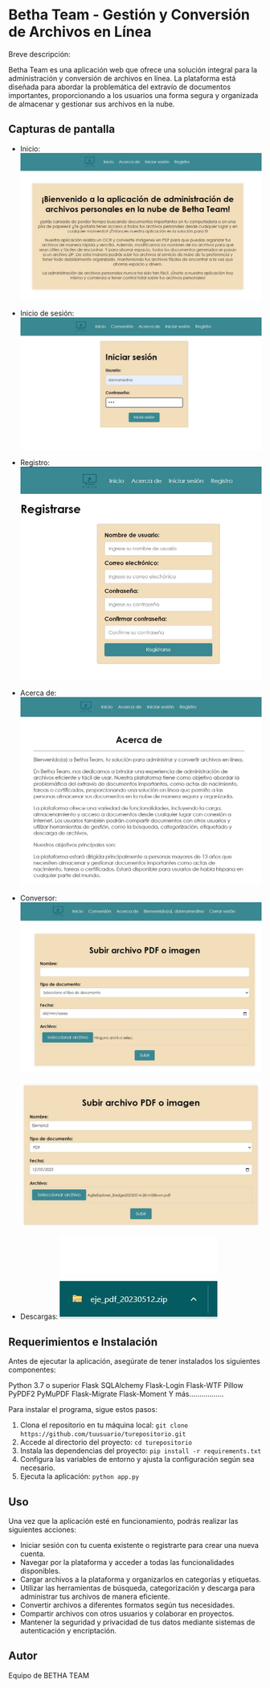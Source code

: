 # Betha Team - Gestión y Conversión de Archivos en Línea

Breve descripción:

Betha Team es una aplicación web que ofrece una solución integral para la administración y conversión de archivos en línea. La plataforma está diseñada para abordar la problemática del extravío de documentos importantes, proporcionando a los usuarios una forma segura y organizada de almacenar y gestionar sus archivos en la nube.

## Capturas de pantalla
- Inicio:
  ![Inicio](ImagenesReadme/inicio.jpg)

- Inicio de sesión:
  ![Inicio de sesión](ImagenesReadme/Login.jpg)

- Registro:
  ![Registro](ImagenesReadme/registro.jpg)

- Acerca de:
  ![Acerca de](ImagenesReadme/about.jpg)

- Conversor:
  ![Conversor](ImagenesReadme/Conversion.jpg)
  
  ![ConversorLlenado](ImagenesReadme/LlenadoConversion.jpg)

- Descargas:
  ![Descargas](ImagenesReadme/Destacar.jpg)

## Requerimientos e Instalación

Antes de ejecutar la aplicación, asegúrate de tener instalados los siguientes componentes:

  Python 3.7 o superior
  Flask
  SQLAlchemy
  Flask-Login
  Flask-WTF
  Pillow
  PyPDF2
  PyMuPDF
  Flask-Migrate
  Flask-Moment
  Y más.................

Para instalar el programa, sigue estos pasos:

1. Clona el repositorio en tu máquina local: `git clone https://github.com/tuusuario/turepositorio.git`
2. Accede al directorio del proyecto: `cd turepositorio`
3. Instala las dependencias del proyecto: `pip install -r requirements.txt`
4. Configura las variables de entorno y ajusta la configuración según sea necesario.
5. Ejecuta la aplicación: `python app.py`

## Uso

Una vez que la aplicación esté en funcionamiento, podrás realizar las siguientes acciones:

- Iniciar sesión con tu cuenta existente o registrarte para crear una nueva cuenta.
- Navegar por la plataforma y acceder a todas las funcionalidades disponibles.
- Cargar archivos a la plataforma y organizarlos en categorías y etiquetas.
- Utilizar las herramientas de búsqueda, categorización y descarga para administrar tus archivos de manera eficiente.
- Convertir archivos a diferentes formatos según tus necesidades.
- Compartir archivos con otros usuarios y colaborar en proyectos.
- Mantener la seguridad y privacidad de tus datos mediante sistemas de autenticación y encriptación.

## Autor

Equipo de BETHA TEAM


